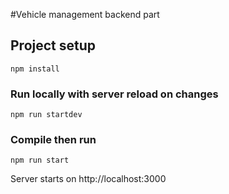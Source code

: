 #Vehicle management backend part

## Project setup
```
npm install
```

### Run locally with server reload on changes
```
npm run startdev
```

### Compile then run
```
npm run start
```

Server starts on http://localhost:3000